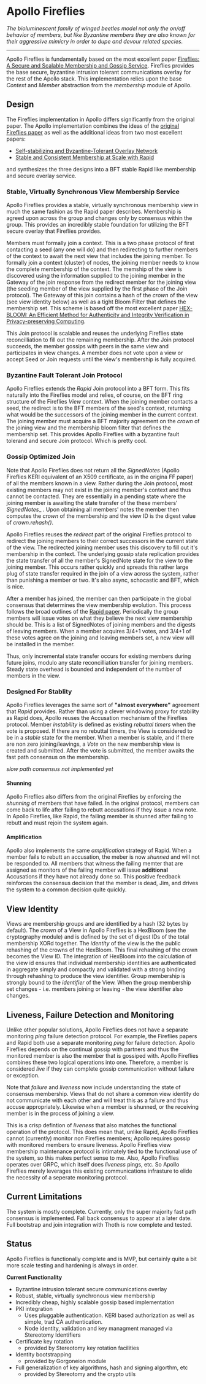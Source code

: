 # Apollo Fireflies

_The bioluminescent family of winged beetles model not only the on/off behavior of members, but like Byzantine members they are also known for their aggressive mimicry in order to dupe and devour related species._

---
Apollo Fireflies is fundamentally based on the most excellent paper [Fireflies: A Secure and Scalable Membership and Gossip Service](https://ymsir.com/papers/fireflies-tocs.pdf).  Fireflies provides the base secure, byzantine intrusion tolerant communications overlay for the rest of the Apollo stack.  This implementation relies upon the base  _Context_  and  _Member_  abstraction from the  *membership* module of Apollo.

## Design
The Fireflies implementation in Apollo differs significantly from the original paper. The Apollo implementation combines the ideas of the [original Fireflies paper](https://ymsir.com/papers/fireflies-tocs.pdf) as well as the additional ideas from two most excellent papers:
 * [Self-stabilizing and Byzantine-Tolerant Overlay Network](https://www.cs.huji.ac.il/~dolev/pubs/opodis07-DHR-fulltext.pdf)
 * [Stable and Consistent Membership at Scale with Rapid](https://www.usenix.org/system/files/conference/atc18/atc18-suresh.pdf)

and synthesizes the three designs into a BFT stable Rapid like membership and secure overlay service.

### Stable, Virtually Synchronous View Membership Service
Apollo Fireflies provides a stable, virtually synchronous membership view in much the same fashion as the Rapid paper describes.  Membership is agreed upon across the group and changes only by consensus within the group.  This provides an incredibly stable foundation for utilizing the BFT secure overlay that Fireflies provides.

Members must formally join a context.  This is a two phase protocol of first contacting a seed (any one will do) and then redirecting to further members of the context to await the next view that includes the joining member.  To formally join a context (cluster) of nodes, the joining member needs to know the complete membership of the context. The memship of the view is discovered using the information supplied to the joining member in the Gateway of the join response from the redirect member for the joining view (the seeding member of the view supplied by the first phase of the Join protocol).  The Gateway of this join  contains a hash of the  _crown_  of the view (see view identity below) as well as a tight Bloom Filter that defines the membership set.  This scheme is based off the most excellent paper [HEX-BLOOM: An Efficient Method for Authenticity and Integrity Verification in Privacy-preserving Computing](https://eprint.iacr.org/2021/773.pdf).

This Join protocol is scalable and reuses the underlying Fireflies state reconcilliation to fill out the remaining membership.  After the Join protocol succeeds, the member gossips with peers in the same view and participates in view changes.  A member does not vote upon a view or accept Seed or Join requests until the view's membership is fully acquired.

### Byzantine Fault Tolerant Join Protocol

Apollo Fireflies extends the *Rapid* Join protocol into a BFT form.  This fits naturally into the Fireflies model and relies, of course, on the BFT ring structure of the Fireflies *View* context.  When the joining member contacts a seed, the redirect is to the BFT members of the seed's context, returning what would be the successors of the joining member in the current context.  The joining member must acquire a BFT majority agreement on the *crown* of the joining view and the membership bloom filter that defines the membership set.  This provides Apollo Fireflies with a byzantine fault tolerand and secure Join protocol.  Which is pretty cool.

### Gossip Optimized Join
Note that Apollo Fireflies does not return all the _SignedNotes_ (Apollo Fireflies KERI equivalent of an X509 certificate, as in the origina FF paper) of all the members known in a view.  Rather during the Join protocol, most existing members may not exist in the joining member's context and thus cannot be contacted.  They are essentially in a pending state  where the joining member is awaiting the state transfer of the these members'  _SignedNotes__ . Upon obtaining all members' notes the member then computes the  _crown_  of the membership and the view ID is the digest value of  _crown.rehash()_.

Apollo Fireflies reuses the  _redirect_  part of the original Fireflies protocol to redirect the joining members to their correct successors in the current state of the view.  The redirected joining member uses this discovery to fill out it's membership in the context. The underlying gossip state replication provides the state transfer  of all the member's SignedNote state for the view to the joining member.  This occurs rather quickly and spreads this rather large plug of state transfer required in the join of a view across the system, rather than punishing a member or two.  It's also async, schocastic and BFT, which is nice.

After a member has joined, the member can then participate in the global consensus that determines the view membership evolution.  This process follows the broad outlines of the [Rapid paper](https://www.usenix.org/system/files/conference/atc18/atc18-suresh.pdf).  Periodically the group members will issue votes on what they believe the next view membership should be.  This is a list of SignedNotes of joining members and the digests of leaving members.  When a member acquires 3/4+1 votes, and 3/4+1 of these votes agree on the joining and leaving members set, a new view will be installed in the member.

Thus, only incremental state transfer occurs for existing members during future joins, modulo any state reconcilliation transfer for joining members. Steady state overhead is bounded and independent of the number of members in the view.

### Designed For Stablity
Apollo Fireflies leverages the same sort of  __"almost everywhere"__  agreement that  _Rapid_  provides. Rather than using a clever windowing proxy for stability as Rapid does, Apollo  reuses the Accusation mechanism of the Fireflies protocol.  Member  _instability_  is defined as existing  _rebuttal timers_  when the vote is proposed.  If there are no rebuttal timers, the View is considered to be in a  _stable_  state for the member.  When a member is stable, and if there are non zero joining/leavings, a  _Vote_  on the new membership view is created and submitted.  After the vote is submitted, the member awaits the fast path consensus on the membership.

_slow path consensus not implemented yet_

#### Shunning

Apollo Fireflies also differs from the original Fireflies by enforcing the _shunning_ of members that have failed.  In the original protocol, members can come back to life after failing to rebutt accusations if they issue a new note.  In Apollo Fireflies, like Rapid, the failing member is shunned after failing to rebutt and must rejoin the system again.

#### Amplification

Apollo also implements the same  _amplification_  strategy of Rapid.  When a member fails to rebutt an accusation, the meber is now _shunned_ and will not be responded to. All members that witness the failing memter that are assigned as monitors of the failing member will issue  __additional__  Accusations if they have not already done so.  This positive feedback reinforces the consensus decision that the member is dead, Jim, and drives the system to a common decision quite quickly.

## View Identity

Views are membership groups and are identified by a hash (32 bytes by default). The  _crown_  of a View in Apollo Fireflies is a HexBloom (see the cryptography module) and is defined by the set of digest IDs of the total membership XORd together.  The  _identity_  of the view is the the public rehashing of the crowns of the HexBloom.  This final rehashing of the crown becomes the View ID.  The integration of HexBloom into the calculation of the view id ensures that individual membership identities are authenticated in aggregate simply and compactly and validated with a strong binding through rehashing to produce the view identifier.  Group membership is strongly bound to the  _identifier_  of the View.  When the group membership set changes - i.e. members joining or leaving - the view identifier also changes.

## Liveness, Failure Detection and Monitoring

Unlike other popular solutions, Apollo Fireflies does not have a separate monitoring  _ping_  failure detection protocol. For example, the Fireflies papers and Rapid both use a separate monitoring  _ping_  for failure detection.  Apollo Fireflies depends on the continual gossip with partners and thus the monitored member is also the member that is gossiped with.  Apollo Fireflies combines these two logical operations into one.  Therefore, a member is considered  _live_  if they can complete gossip communication without failure or exception.

Note that  _failure_  and  _liveness_  now include understanding the state of consensus membership.  Views that do not share a common view identity do not communicate with each other and will treat this as a failure and thus accuse appropriately.  Likewise when a member is shunned, or the receiving member is in the process of joining a view.

This is a crisp defintion of  _liveness_  that also matches the functional operation of the protocol.  This does mean that, unlike Rapid, Apollo Fireflies cannot (currently) monitor non Fireflies members; Apollo requires gossip with monitored members to ensure liveness.  Apollo Fireflies view membership maintenance protocol is intimately tied to the functional use of the system, so this makes perfect sense to me.  Also, Apollo Fireflies operates over GRPC, which itself does  _liveness_  pings, etc. So Apollo Fireflies merely leverages this existing communications infrasture to elide the necessity of a seperate monitoring protocol.

## Current Limitations

The system is mostly complete. Currently, only the super majority fast path consensus is implemented. Fall back consensus to appear at a later date.  Full bootstrap and join integration with Thoth is now complete and tested.

## Status

Apollo Fireflies is functionally complete and is MVP, but certainly quite a bit more scale testing and hardening is always in order.

__Current Functionality__
* Byzantine intrusion tolerant secure communications overlay
* Robust, stable, virtually synchronous view membership
* Incredibly cheap, highly scalable gossip based implementation
* PKI integration
    * Uses pluggable authentication. KERI based authorization as well as simple, trad CA authentication.
    * Node identity, validation and key managment managed via Stereotomy Identifiers
* Certificate key rotation
    * provided by Stereotomy key rotation facilities
* Identity bootstrapping
     * provided by Gorgoneion module
* Full generalization of key algorithms, hash and signing algorthm, etc
     * provided by Stereotomy and the crypto utils
